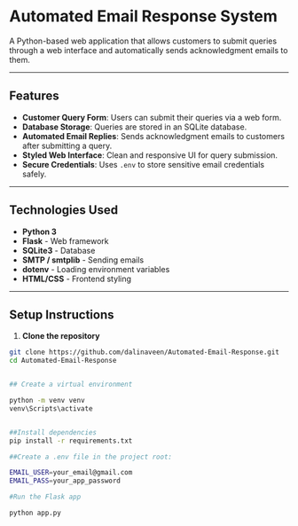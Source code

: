 # Automated Email Response System

A Python-based web application that allows customers to submit queries through a web interface and automatically sends acknowledgment emails to them.

---

## Features

- **Customer Query Form**: Users can submit their queries via a web form.  
- **Database Storage**: Queries are stored in an SQLite database.  
- **Automated Email Replies**: Sends acknowledgment emails to customers after submitting a query.  
- **Styled Web Interface**: Clean and responsive UI for query submission.  
- **Secure Credentials**: Uses `.env` to store sensitive email credentials safely.  


---

## Technologies Used

- **Python 3**
- **Flask** - Web framework
- **SQLite3** - Database
- **SMTP / smtplib** - Sending emails
- **dotenv** - Loading environment variables
- **HTML/CSS** - Frontend styling

---

## Setup Instructions

1. **Clone the repository**
```bash
git clone https://github.com/dalinaveen/Automated-Email-Response.git
cd Automated-Email-Response


## Create a virtual environment

python -m venv venv
venv\Scripts\activate


##Install dependencies
pip install -r requirements.txt

##Create a .env file in the project root:

EMAIL_USER=your_email@gmail.com
EMAIL_PASS=your_app_password

#Run the Flask app

python app.py
